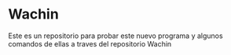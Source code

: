 # Wachin
Este es un repositorio para probar este nuevo programa y algunos comandos de ellas a traves del repositorio Wachin
